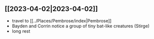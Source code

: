 ## [[2023-04-02|2023-04-02]]
- travel to [[../Places/Pembrose/index|Pembrose]]
- Bayden and Corrin notice a group of tiny bat-like creatures (Stirge)
- long rest
